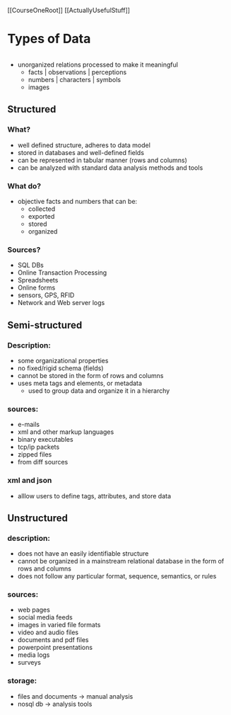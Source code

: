 [[CourseOneRoot]]
[[ActuallyUsefulStuff]]
# Types of Data

```toc
```
- unorganized relations processed to make it meaningful
	- facts | observations | perceptions
	- numbers | characters | symbols
	- images


## Structured
### What?
- well defined structure, adheres to data model
- stored in databases and well-defined fields
- can be represented in tabular manner (rows and columns)
- can be analyzed with standard data analysis methods and tools

### What do?
- objective facts and numbers that can be:
	- collected
	- exported
	- stored
	- organized

### Sources?
- SQL DBs
- Online Transaction Processing
- Spreadsheets
- Online forms
- sensors, GPS, RFID
- Network and Web server logs

## Semi-structured
### Description:
- some organizational properties
- no fixed/rigid schema (fields)
- cannot be stored in the form of rows and columns
- uses meta tags and elements, or metadata
	- used to group data and organize it in a hierarchy

### sources:
- e-mails
- xml and other markup languages
- binary executables
- tcp/ip packets
- zipped files
- from diff sources

### xml and json
- alllow users to define tags, attributes, and store data

## Unstructured
### description:
- does not have an easily identifiable structure
- cannot be organized in a mainstream relational database in the form of rows and columns
- does not follow any particular format, sequence, semantics, or rules

### sources:
- web pages
- social media feeds
- images in varied file formats
- video and audio files
- documents and pdf files
- powerpoint presentations
- media logs
- surveys

### storage:
- files and documents -> manual analysis
- nosql db -> analysis tools